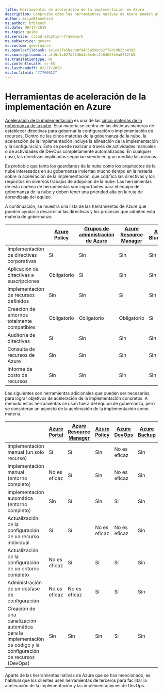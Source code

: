 ```yaml
---
title: Herramientas de aceleración de la implementación en Azure
description: Compruebe cómo las herramientas nativas de Azure pueden ayudarle a consolidar directivas y procesos que respalden la materia de gobernanza de aceleración de la implementación.
author: BrianBlanchard
ms.author: brblanch
ms.date: 09/17/2019
ms.topic: guide
ms.service: cloud-adoption-framework
ms.subservice: govern
ms.custom: governance
ms.openlocfilehash: ee1c81fe5bada0fa435a598db2f79dc0b23b4392
ms.sourcegitcommit: af45c1c027d7246d1a6e4ec248406fb9a8752fb5
ms.translationtype: HT
ms.contentlocale: es-ES
ms.lasthandoff: 02/27/2020
ms.locfileid: "77709012"
---
```

# <a name="deployment-acceleration-tools-in-azure"></a>Herramientas de aceleración de la implementación en Azure

[Aceleración de la implementación](./index.md) es una de las [cinco materias de la gobernanza de la nube](../governance-disciplines.md). Esta materia se centra en las distintas maneras de establecer directivas para gobernar la configuración o implementación de recursos. Dentro de las cinco materias de la gobernanza de la nube, la aceleración de la implementación incluye la alineación de la implementación y la configuración. Esto se puede realizar a través de actividades manuales o de actividades de DevOps completamente automatizadas. En cualquier caso, las directivas implicadas seguirían siendo en gran medida las mismas.

Es probable que tanto los guardianes de la nube como los arquitectos de la nube interesados en su gobernanza inviertan mucho tiempo en la materia sobre la aceleración de la implementación, que codifica las directivas y los requisitos en diversos trabajos de adopción de la nube. Las herramientas de esta cadena de herramientas son importantes para el equipo de gobernanza de la nube y deben tener una prioridad alta en la ruta de aprendizaje del equipo.

A continuación, se muestra una lista de las herramientas de Azure que pueden ayudar a desarrollar las directivas y los procesos que admiten esta materia de gobernanza.

|  | [Azure Policy](https://docs.microsoft.com/azure/governance/policy/overview) | [Grupos de administración de Azure](https://docs.microsoft.com/azure/governance/management-groups) | [Azure Resource Manager](https://docs.microsoft.com/azure/azure-resource-manager/resource-group-overview) | [Azure Blueprints](https://docs.microsoft.com/azure/governance/blueprints/overview) | [Azure Resource Graph](https://docs.microsoft.com/azure/governance/resource-graph/overview) | [Azure Cost Management](https://docs.microsoft.com/azure/cost-management) |
|---------|---------|---------|---------|---------|---------|---------|
|Implementación de directivas corporativas     |Sí |Sin  |Sin  |Sin | Sin |Sin |
|Aplicación de directivas a suscripciones     |Obligatorio |Sí  |Sin  |Sin | Sin |Sin |
|Implementación de recursos definidos     |Sin |Sin  |Sí  |Sin | Sin |Sin |
|Creación de entornos totalmente compatibles      |Obligatorio |Obligatorio  |Obligatorio  |Sí | Sin |Sin |
|Auditoría de directivas      |Sí |Sin  |Sin  |Sin | Sin |Sin |
|Consulta de recursos de Azure      |Sin |Sin  |Sin  |Sin |Sí |Sin |
|Informe de costo de recursos      |Sin |Sin  |Sin  |Sin |Sin |Sí |

Las siguientes son herramientas adicionales que pueden ser necesarias para lograr objetivos de aceleración de la implementación concretos. A menudo estas herramientas se usan fuera del equipo de gobernanza, pero se consideran un aspecto de la aceleración de la implementación como materia.

|  | [Azure Portal](https://azure.microsoft.com/features/azure-portal)  | [Azure Resource Manager](https://docs.microsoft.com/azure/azure-resource-manager/resource-group-overview)  | [Azure Policy](https://docs.microsoft.com/azure/governance/policy/overview) | [Azure DevOps](https://docs.microsoft.com/azure/devops/index) | [Azure Backup](https://docs.microsoft.com/azure/backup/backup-introduction-to-azure-backup) | [Azure Site Recovery](https://docs.microsoft.com/azure/site-recovery/site-recovery-overview) |
|---------|---------|---------|---------|---------|---------|---------|
|Implementación manual (un solo recurso)     | Sí | Sí  | Sin  | No es eficaz | Sin | Sí |
|Implementación manual (entorno completo)     | No es eficaz | Sí | Sin  | No es eficaz | Sin | Sí |
|Implementación automática (entorno completo)     | Sin  | Sí  | Sin  | Sí  | Sin | Sí |
|Actualización de la configuración de un recurso individual     | Sí | Sí | No es eficaz | No es eficaz | Sin | Si (durante la replicación) |
|Actualización de la configuración de un entorno completo     | No es eficaz | Sí | Sí | Sí  | Sin | Si (durante la replicación) |
|Administración de un desfase de configuración     | No es eficaz | No es eficaz | Sí  | Sí  | Sin | Si (durante la replicación) |
|Creación de una canalización automática para la implementación de código y la configuración de recursos (DevOps)     | Sin | Sin | Sin | Sí | Sin | Sin |

Aparte de las herramientas nativas de Azure que se han mencionado, es habitual que los clientes usen herramientas de terceros para facilitar la aceleración de la implementación y las implementaciones de DevOps.
